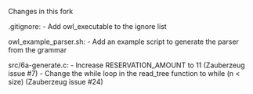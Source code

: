 Changes in this fork

 .gitignore:
    - Add owl_executable to the ignore list

owl_example_parser.sh:
    - Add an example script to generate the parser from the grammar

src/6a-generate.c:
    - Increase RESERVATION_AMOUNT to 11 (Zauberzeug issue #7)
    - Change the while loop in the read_tree function to while (n < size) (Zauberzeug issue #24)
